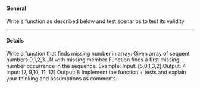 #### General
Write a function as described below and test scenarios to test its validity.
____
#### Details
Write a function that finds missing number in array:
Given array of sequent numbers 0,1,2,3...N with missing member
Function finds a first missing number occurrence in the sequence.
Example:
Input: [5,0,1,3,2]
Output: 4
Input: [7, 9,10, 11, 12]
Output: 8
Implement the function + tests and explain your thinking and assumptions as comments.
